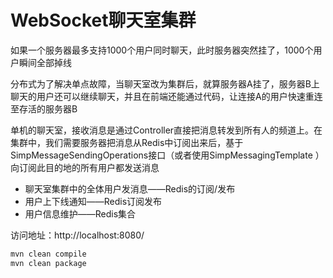 # WebSocket聊天室集群

如果一个服务器最多支持1000个用户同时聊天，此时服务器突然挂了，1000个用户瞬间全部掉线

分布式为了解决单点故障，当聊天室改为集群后，就算服务器A挂了，服务器B上聊天的用户还可以继续聊天，并且在前端还能通过代码，让连接A的用户快速重连至存活的服务器B

单机的聊天室，接收消息是通过Controller直接把消息转发到所有人的频道上。在集群中，我们需要服务器把消息从Redis中订阅出来后，基于SimpMessageSendingOperations接口（或者使用SimpMessagingTemplate ）向订阅此目的地的所有用户都发送消息

- 聊天室集群中的全体用户发消息——Redis的订阅/发布
- 用户上下线通知——Redis订阅发布
- 用户信息维护——Redis集合

访问地址：http://localhost:8080/

```bash
mvn clean compile
mvn clean package
```


